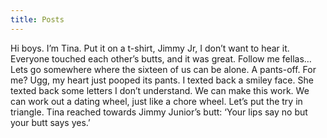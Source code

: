 ```yaml
---
title: Posts
---
```


Hi boys. I’m Tina. Put it on a t-shirt, Jimmy Jr, I don’t want to hear it. Everyone touched each other’s butts, and it was great. Follow me fellas…Lets go somewhere where the sixteen of us can be alone. A pants-off. For me? Ugg, my heart just pooped its pants. I texted back a smiley face. She texted back some letters I don’t understand. We can make this work. We can work out a dating wheel, just like a chore wheel. Let’s put the try in triangle. Tina reached towards Jimmy Junior’s butt: ‘Your lips say no but your butt says yes.’